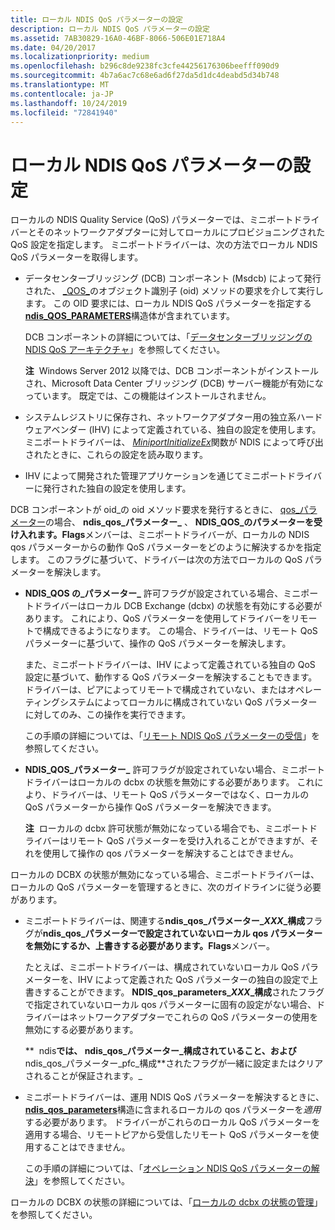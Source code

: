 ```yaml
---
title: ローカル NDIS QoS パラメーターの設定
description: ローカル NDIS QoS パラメーターの設定
ms.assetid: 7AB30829-16A0-46BF-8066-506E01E718A4
ms.date: 04/20/2017
ms.localizationpriority: medium
ms.openlocfilehash: b296c8de9238fc3cfe44256176306beefff090d9
ms.sourcegitcommit: 4b7a6ac7c68e6ad6f27da5d1dc4deabd5d34b748
ms.translationtype: MT
ms.contentlocale: ja-JP
ms.lasthandoff: 10/24/2019
ms.locfileid: "72841940"
---
```

# <a name="setting-local-ndis-qos-parameters"></a>ローカル NDIS QoS パラメーターの設定


ローカルの NDIS Quality Service (QoS) パラメーターでは、ミニポートドライバーとそのネットワークアダプターに対してローカルにプロビジョニングされた QoS 設定を指定します。 ミニポートドライバーは、次の方法でローカル NDIS QoS パラメーターを取得します。

-   データセンターブリッジング (DCB) コンポーネント (Msdcb) によって発行された、 [\_QOS\_](https://docs.microsoft.com/windows-hardware/drivers/network/oid-qos-parameters)のオブジェクト識別子 (oid) メソッドの要求を介して実行します。 この OID 要求には、ローカル NDIS QoS パラメーターを指定する[**ndis\_QOS\_PARAMETERS**](https://docs.microsoft.com/windows-hardware/drivers/ddi/ntddndis/ns-ntddndis-_ndis_qos_parameters)構造体が含まれています。

    DCB コンポーネントの詳細については、「[データセンターブリッジングの NDIS QoS アーキテクチャ](ndis-qos-architecture-for-data-center-bridging.md)」を参照してください。

    **注**  Windows Server 2012 以降では、DCB コンポーネントがインストールされ、Microsoft Data Center ブリッジング (DCB) サーバー機能が有効になっています。 既定では、この機能はインストールされません。

     

-   システムレジストリに保存され、ネットワークアダプター用の独立系ハードウェアベンダー (IHV) によって定義されている、独自の設定を使用します。 ミニポートドライバーは、 [*MiniportInitializeEx*](https://docs.microsoft.com/windows-hardware/drivers/ddi/ndis/nc-ndis-miniport_initialize)関数が NDIS によって呼び出されたときに、これらの設定を読み取ります。

-   IHV によって開発された管理アプリケーションを通じてミニポートドライバーに発行された独自の設定を使用します。

DCB コンポーネントが oid\_の oid メソッド要求を発行するときに、 [qos\_パラメーター](https://docs.microsoft.com/windows-hardware/drivers/network/oid-qos-parameters)の場合、 **ndis\_qos\_パラメーター\_** 、 **NDIS\_QOS\_のパラメーターを受け入れます。Flags**メンバーは、ミニポートドライバーが、ローカルの NDIS qos パラメーターからの動作 QoS パラメーターをどのように解決するかを指定します。 このフラグに基づいて、ドライバーは次の方法でローカルの QoS パラメーターを解決します。

-   **NDIS\_QOS の\_パラメーター\_** 許可フラグが設定されている場合、ミニポートドライバーはローカル DCB Exchange (dcbx) の状態を有効にする必要があります。 これにより、QoS パラメーターを使用してドライバーをリモートで構成できるようになります。 この場合、ドライバーは、リモート QoS パラメーターに基づいて、操作の QoS パラメーターを解決します。

    また、ミニポートドライバーは、IHV によって定義されている独自の QoS 設定に基づいて、動作する QoS パラメーターを解決することもできます。 ドライバーは、ピアによってリモートで構成されていない、またはオペレーティングシステムによってローカルに構成されていない QoS パラメーターに対してのみ、この操作を実行できます。

    この手順の詳細については、「[リモート NDIS QoS パラメーターの受信](receiving-remote-ndis-qos-parameters.md)」を参照してください。

-   **NDIS\_QOS\_パラメーター\_** 許可フラグが設定されていない場合、ミニポートドライバーはローカルの dcbx の状態を無効にする必要があります。 これにより、ドライバーは、リモート QoS パラメーターではなく、ローカルの QoS パラメーターから操作 QoS パラメーターを解決できます。

    **注**  ローカルの dcbx 許可状態が無効になっている場合でも、ミニポートドライバーはリモート QoS パラメーターを受け入れることができますが、それを使用して操作の qos パラメーターを解決することはできません。

     

ローカルの DCBX の状態が無効になっている場合、ミニポートドライバーは、ローカルの QoS パラメーターを管理するときに、次のガイドラインに従う必要があります。

-   ミニポートドライバーは、関連する**ndis\_qos\_パラメーター\_*XXX*\_構成**フラグが**ndis\_qos\_パラメーターで設定されていないローカル qos パラメーターを無効にするか、上書きする必要があります。Flags**メンバー。

    たとえば、ミニポートドライバーは、構成されていないローカル QoS パラメーターを、IHV によって定義された QoS パラメーターの独自の設定で上書きすることができます。 **NDIS\_qos\_parameters\_*XXX*\_構成**されたフラグで指定されていないローカル qos パラメーターに固有の設定がない場合、ドライバーはネットワークアダプターでこれらの QoS パラメーターの使用を無効にする必要があります。

    **  ndis**では、 **ndis\_qos\_パラメーター\_構成され**ていること、および**ndis\_qos\_パラメーター\_pfc\_構成**されたフラグが一緒に設定またはクリアされることが保証されます。\_

     

-   ミニポートドライバーは、運用 NDIS QoS パラメーターを解決するときに、 [**ndis\_qos\_parameters**](https://docs.microsoft.com/windows-hardware/drivers/ddi/ntddndis/ns-ntddndis-_ndis_qos_parameters)構造に含まれるローカルの qos パラメーターを*適用*する必要があります。 ドライバーがこれらのローカル QoS パラメーターを適用する場合、リモートピアから受信したリモート QoS パラメーターを使用することはできません。

    この手順の詳細については、「[オペレーション NDIS QoS パラメーターの解決](resolving-operational-ndis-qos-parameters.md)」を参照してください。

ローカルの DCBX の状態の詳細については、「[ローカルの dcbx の状態の管理](managing-the-local-dcbx-willing-state.md)」を参照してください。

 

 





